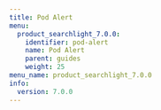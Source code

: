 ```yaml
---
title: Pod Alert
menu:
  product_searchlight_7.0.0:
    identifier: pod-alert
    name: Pod Alert
    parent: guides
    weight: 25
menu_name: product_searchlight_7.0.0
info:
  version: 7.0.0
---
```


